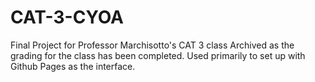 # CAT-3-CYOA
Final Project for Professor Marchisotto's CAT 3 class
Archived as the grading for the class has been completed. Used primarily to set up with Github Pages as the interface. 

